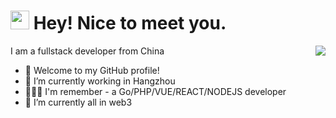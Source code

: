 <h1><img src="https://emojis.slackmojis.com/emojis/images/1531849430/4246/blob-sunglasses.gif?1531849430" width="30"/> Hey! Nice to meet you.</h1>
<img src="https://github-stats.liuli.lol/api?username=no-serve-people&theme=html&show_icons=true&include_all_commits=true&count_private=true" align="right">

I am a fullstack developer from China

- 🎉 Welcome to my GitHub profile!
- 🔭 I’m currently working in Hangzhou
- 👨🏻‍💻 I'm remember - a Go/PHP/VUE/REACT/NODEJS developer
- 🌱 I’m currently all in web3

